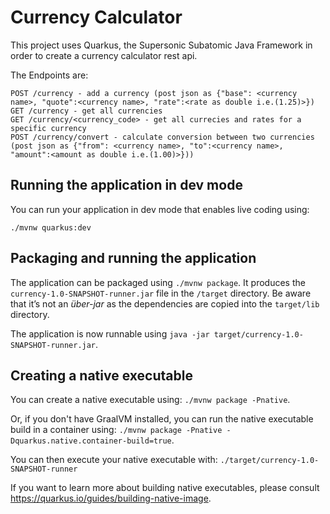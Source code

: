 # Currency Calculator

This project uses Quarkus, the Supersonic Subatomic Java Framework in order to create a currency calculator rest api.

The Endpoints are:

```
POST /currency - add a currency (post json as {"base": <currency name>, "quote":<currency name>, "rate":<rate as double i.e.(1.25)>})
GET /currency - get all currencies
GET /currency/<currency_code> - get all currecies and rates for a specific currency
POST /currency/convert - calculate conversion between two currencies (post json as {"from": <currency name>, "to":<currency name>, "amount":<amount as double i.e.(1.00)>}))
```

## Running the application in dev mode

You can run your application in dev mode that enables live coding using:
```
./mvnw quarkus:dev
```

## Packaging and running the application

The application can be packaged using `./mvnw package`.
It produces the `currency-1.0-SNAPSHOT-runner.jar` file in the `/target` directory.
Be aware that it’s not an _über-jar_ as the dependencies are copied into the `target/lib` directory.

The application is now runnable using `java -jar target/currency-1.0-SNAPSHOT-runner.jar`.

## Creating a native executable

You can create a native executable using: `./mvnw package -Pnative`.

Or, if you don't have GraalVM installed, you can run the native executable build in a container using: `./mvnw package -Pnative -Dquarkus.native.container-build=true`.

You can then execute your native executable with: `./target/currency-1.0-SNAPSHOT-runner`

If you want to learn more about building native executables, please consult https://quarkus.io/guides/building-native-image.